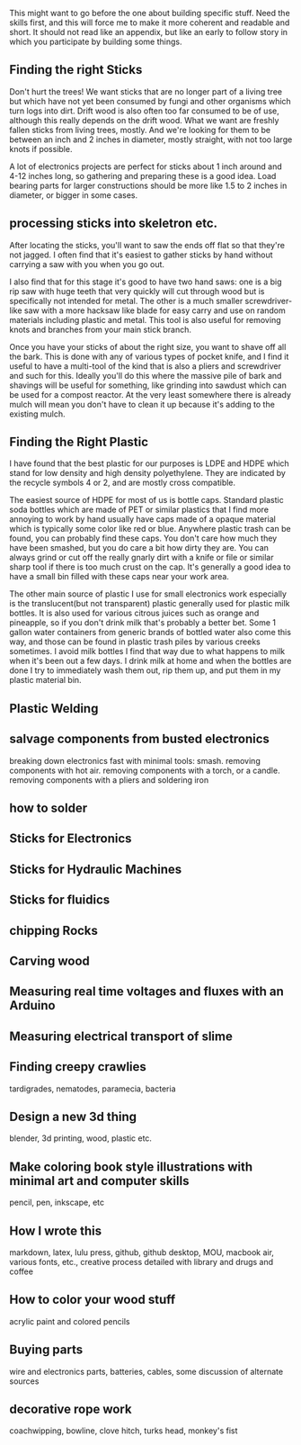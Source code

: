 This might want to go before the one about building specific stuff.  Need the skills first, and this will force me to make it more coherent and readable and short.  It should not read like an appendix, but like an early to follow story in which you participate by building some things.

## Finding the right Sticks 

Don't hurt the trees!  We want sticks that are no longer part of a living tree but which have not yet been consumed by fungi and other organisms which turn logs into dirt.  Drift wood is also often too far consumed to be of use, although this really depends on the drift wood.  What we want are freshly fallen sticks from living trees, mostly.  And we're looking for them to be between an inch and 2 inches in diameter, mostly straight, with not too large knots if possible.  

A lot of electronics projects are perfect for sticks about 1 inch around and 4-12 inches long, so gathering and preparing these is a good idea.  Load bearing parts for larger constructions should be more like 1.5 to 2 inches in diameter, or bigger in some cases.  

## processing sticks into skeletron etc.

After locating the sticks, you'll want to saw the ends off flat so that they're not jagged.  I often find that it's easiest to gather sticks by hand without carrying a saw with you when you go out.  

I also find that for this stage it's good to have two hand saws: one is a big rip saw with huge teeth that very quickly will cut through wood but is specifically not intended for metal.  The other is a much smaller screwdriver-like saw with a more hacksaw like blade for easy carry and use on random materials including plastic and metal.  This tool is also useful for removing knots and branches from your main stick branch.  

Once you have your sticks of about the right size, you want to shave off all the bark.  This is done with any of various types of pocket knife, and I find it useful to have a multi-tool of the kind that is also a pliers and screwdriver and such for this.  Ideally you'll do this where the massive pile of bark and shavings will be useful for something, like grinding into sawdust which can be used for a compost reactor.  At the very least somewhere there is already mulch will mean you don't have to clean it up because it's adding to the existing mulch.  

## Finding the Right Plastic

I have found that the best plastic for our purposes is LDPE and HDPE which stand for low density and high density polyethylene.  They are indicated by the recycle symbols 4 or 2, and are mostly cross compatible.  

The easiest source of HDPE for most of us is bottle caps.  Standard plastic soda bottles which are made of PET or similar plastics that I find more annoying to work by hand usually have caps made of a opaque material which is typically some color like red or blue.  Anywhere plastic trash can be found, you can probably find these caps.  You don't care how much they have been smashed, but you do care a bit how dirty they are.  You can always grind or cut off the really gnarly dirt with a knife or file or similar sharp tool if there is too much crust on the cap.  It's generally a good idea to have a small bin filled with these caps near your work area.  

The other main source of plastic I use for small electronics work especially is the translucent(but not transparent) plastic generally used for plastic milk bottles.  It is also used for various citrous juices such as orange and pineapple, so if you don't drink milk that's probably a better bet.  Some 1 gallon water containers from generic brands of bottled water also come this way, and those can be found in plastic trash piles by various creeks sometimes.  I avoid milk bottles I find that way due to what happens to milk when it's been out a few days.  I drink milk at home and when the bottles are done I try to immediately wash them out, rip them up, and put them in my plastic material bin.  


## Plastic Welding


## salvage components from busted electronics

breaking down electronics fast with minimal tools: smash.  removing components with hot air. removing components with a torch, or a candle.  removing components with a pliers and soldering iron

## how to solder


## Sticks for Electronics

## Sticks for Hydraulic Machines

## Sticks for fluidics

## chipping Rocks

## Carving wood

## Measuring real time voltages and fluxes with an Arduino

## Measuring electrical transport of slime

## Finding creepy crawlies

tardigrades, nematodes, paramecia, bacteria

## Design a new 3d thing

blender, 3d printing, wood, plastic etc.

## Make coloring book style illustrations with minimal art and computer skills

pencil, pen, inkscape, etc

## How I wrote this

markdown, latex, lulu press, github, github desktop, MOU, macbook air, various fonts, etc., creative process detailed with library and drugs and coffee

## How to color your wood stuff

acrylic paint and colored pencils

## Buying parts

wire and electronics parts, batteries, cables, some discussion of alternate sources

## decorative rope work

coachwipping, bowline, clove hitch, turks head, monkey's fist




